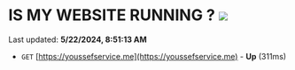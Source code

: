 # IS MY WEBSITE RUNNING ? [![](https://img.shields.io/static/v1?label=Sponsor&message=%E2%9D%A4&logo=GitHub&color=%23fe8e86)](https://github.com/sponsors/<username>)

Last updated: **5/22/2024, 8:51:13 AM**

- `GET` [https://youssefservice.me](https://youssefservice.me) - **Up** (311ms)
